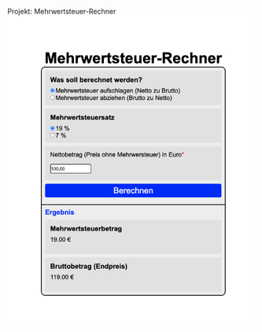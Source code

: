 Projekt: Mehrwertsteuer-Rechner
![Vorschau](https://github.com/Melina412/Day33/blob/main/Projekte-Level-3_1-Mehrwertsteuerrechner/assets/img/vorschau.png)
